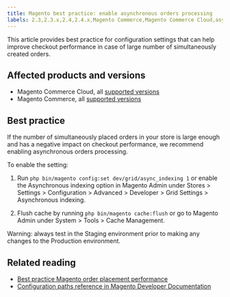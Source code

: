 ```yaml
---
title: Magento best practice: enable asynchronous orders processing
labels: 2.3,2.3.x,2.4,2.4.x,Magento Commerce,Magento Commerce Cloud,asynchronous orders,best practices,checkout performance
---
```


This article provides best practice for configuration settings that can help improve checkout performance in case of large number of simultaneously created orders.

## Affected products and versions

* Magento Commerce Cloud, all [supported versions](https://magento.com/sites/default/files/magento-software-lifecycle-policy.pdf)
* Magento Commerce, all [supported versions](https://magento.com/sites/default/files/magento-software-lifecycle-policy.pdf)

## Best practice

If the number of simultaneously placed orders in your store is large enough and has a negative impact on checkout performance, we recommend enabling asynchronous orders processing. 

To enable the setting:

1. Run `` php bin/magento config:set dev/grid/async_indexing 1 `` or enable the Asynchronous indexing option in Magento Admin under Stores > Settings > Configuration > Advanced > Developer > Grid Settings > Asynchronous indexing.  
    
1. Flush cache by running `` php bin/magento cache:flush `` or go to Magento Admin under  System > Tools > Cache Management.

<p class="warning">Warning: always test in the Staging environment prior to making any changes to the Production environment.</p>

<h2 class="warning">Related reading</h2>

* [Best practice Magento order placement performance](https://support.magento.com/hc/en-us/articles/360048170772)
* [Configuration paths reference in Magento Developer Documentation](https://devdocs.magento.com/guides/v2.4/config-guide/prod/config-reference-most.html)